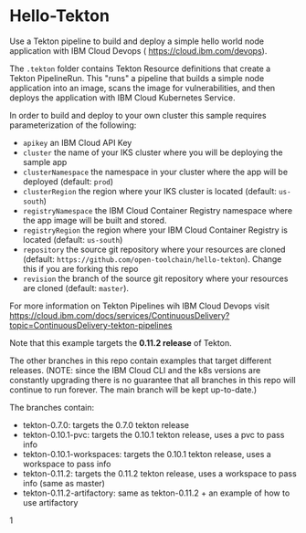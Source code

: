 # Hello-Tekton
Use a Tekton pipeline to build and deploy a simple hello world node application with IBM Cloud Devops ( https://cloud.ibm.com/devops).

The `.tekton` folder contains Tekton Resource definitions that create a Tekton PipelineRun. This "runs" a pipeline that builds a simple node application into an image, scans the image for vulnerabilities, and then deploys the application with IBM Cloud Kubernetes Service.

In order to build and deploy to your own cluster this sample requires parameterization of the following:
- `apikey` an IBM Cloud API Key
- `cluster` the name of your IKS cluster where you will be deploying the sample app
- `clusterNamespace` the namespace in your cluster where the app will be deployed (default: `prod`)
- `clusterRegion` the region where your IKS cluster is located (default: `us-south`)
- `registryNamespace` the IBM Cloud Container Registry namespace where the app image will be built and stored.
- `registryRegion` the region where your  IBM Cloud Container Registry is located (default: `us-south`)
- `repository` the source git repository where your resources are cloned (default: `https://github.com/open-toolchain/hello-tekton`). Change this if you are forking this repo
- `revision` the branch of the source git repository where your resources are cloned (default: `master`).

For more information on Tekton Pipelines wih IBM Cloud Devops visit https://cloud.ibm.com/docs/services/ContinuousDelivery?topic=ContinuousDelivery-tekton-pipelines

Note that this example targets the **0.11.2 release** of Tekton.

The other branches in this repo contain examples that target different releases. (NOTE: since the IBM Cloud CLI and the k8s versions are constantly upgrading there is no guarantee that all branches in this repo will continue to run forever. The main branch will be kept up-to-date.) 

The branches contain:

* tekton-0.7.0: targets the 0.7.0 tekton release
* tekton-0.10.1-pvc: targets the 0.10.1 tekton release, uses a pvc to pass info
* tekton-0.10.1-workspaces: targets the 0.10.1 tekton release, uses a workspace to pass info
* tekton-0.11.2: targets the 0.11.2 tekton release, uses a workspace to pass info (same as master)
* tekton-0.11.2-artifactory: same as tekton-0.11.2 + an example of how to use artifactory


1
